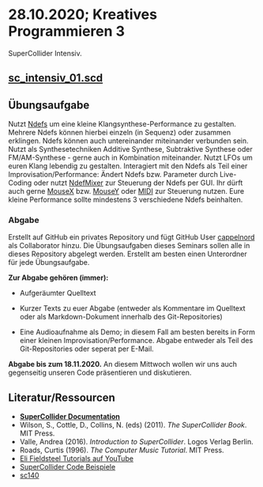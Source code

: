 # 28.10.2020; Kreatives Programmieren 3

SuperCollider Intensiv.

## [sc_intensiv_01.scd](sc_intensiv_01.scd)

## Übungsaufgabe

Nutzt [Ndefs](https://doc.sccode.org/Classes/Ndef.html) um eine kleine Klangsynthese-Performance zu gestalten. Mehrere Ndefs können hierbei einzeln (in Sequenz) oder zusammen erklingen. Ndefs können auch untereinander miteinander verbunden sein. Nutzt als Synthesetechniken Additive Synthese, Subtraktive Synthese oder FM/AM-Synthese - gerne auch in Kombination miteinander. Nutzt LFOs um euren Klang lebendig zu gestalten. Interagiert mit den Ndefs als Teil einer Improvisation/Performance: Ändert Ndefs bzw. Parameter durch Live-Coding oder nutzt [NdefMixer](https://doc.sccode.org/Classes/NdefMixer.html) zur Steuerung der Ndefs per GUI. Ihr dürft auch gerne [MouseX](https://doc.sccode.org/Classes/MouseX.html) bzw. [MouseY](https://doc.sccode.org/Classes/MouseY.html) oder [MIDI](../../FAQ/midi_cc.scd) zur Steuerung nutzen. Eure kleine Performance sollte mindestens 3 verschiedene Ndefs beinhalten.

### Abgabe

Erstellt auf GitHub ein privates Repository und fügt GitHub User [cappelnord](https://github.com/cappelnord) als Collaborator hinzu. Die Übungsaufgaben dieses Seminars sollen alle in dieses Repository abgelegt werden. Erstellt am besten einen Unterordner für jede Übungsaufgabe.

**Zur Abgabe gehören (immer):**

* Aufgeräumter Quelltext

* Kurzer Texts zu euer Abgabe (entweder als Kommentare im Quelltext oder als Markdown-Dokument innerhalb des Git-Repositories)

* Eine Audioaufnahme als Demo; in diesem Fall am besten bereits in Form einer kleinen Improvisation/Performance. Abgabe entweder als Teil des Git-Repositories oder seperat per E-Mail.

**Abgabe bis zum 18.11.2020.** An diesem Mittwoch wollen wir uns auch gegenseitig unseren Code präsentieren und diskutieren.

## Literatur/Ressourcen

* **[SuperCollider Documentation](https://doc.sccode.org/)**
* Wilson, S., Cottle, D., Collins, N. (eds) (2011). *The SuperCollider Book*. MIT Press.
* Valle, Andrea (2016). *Introduction to SuperCollider*. Logos Verlag Berlin.
* Roads, Curtis (1996). *The Computer Music Tutorial*. MIT Press.
* [Eli Fieldsteel Tutorials auf YouTube](https://www.youtube.com/c/elifieldsteel/videos)
* [SuperCollider Code Beispiele](https://sccode.org)
* [sc140](https://supercollider.github.io/community/sc140)